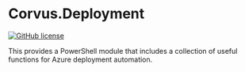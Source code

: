# Corvus.Deployment

[![GitHub license](https://img.shields.io/badge/License-Apache%202-blue.svg)](https://raw.githubusercontent.com/corvus-dotnet/Corvus.Deployment/master/LICENSE)

This provides a PowerShell module that includes a collection of useful functions for Azure deployment automation.
